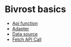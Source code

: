 # Bivrost basics

* [Api function](/docs/basics/api-function.md)
* [Adapter](/docs/basics/adapter.md)
* [Data source](/docs/basics/data-source.md)
* [Fetch API Call](/docs/basics/fetch-api-call.md)
